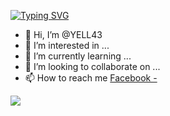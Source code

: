 [![Typing SVG](https://readme-typing-svg.herokuapp.com/?lines=Hi+My+name+is+Thanaphon+Jaitrong;Welcome+to+My+github)](https://git.io/typing-svg)
- 👋 Hi, I’m @YELL43
- 👀 I’m interested in ...
- 🌱 I’m currently learning ...
- 💞️ I’m looking to collaborate on ...
- 📫 How to reach me [Facebook - ](https://www.facebook.com/tnapon.yell)

<img src = "https://github-readme-stats.vercel.app/api?username=YELL43&&show_icons=true&title_color=ffffff&icon_color=bb2acf&text_color=daf7dc&bg_color=151515">

<!---
YELL43/YELL43 is a ✨ special ✨ repository because its `README.md` (this file) appears on your GitHub profile.
You can click the Preview link to take a look at your changes.
--->
